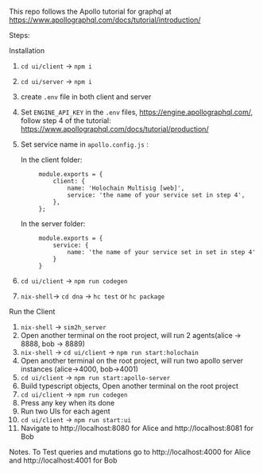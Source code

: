This repo follows the Apollo tutorial for graphql at https://www.apollographql.com/docs/tutorial/introduction/

Steps:

Installation
1. `cd ui/client` -> `npm i`
2. `cd ui/server` -> `npm i`
3. create `.env` file in both client and server
4. Set `ENGINE_API_KEY` in the `.env` files, https://engine.apollographql.com/, follow step 4 of the tutorial: https://www.apollographql.com/docs/tutorial/production/
5. Set service name in `apollo.config.js` :
    
    In the client folder:

            module.exports = {
                client: {
                    name: 'Holochain Multisig [web]',
                    service: 'the name of your service set in step 4',
                },
            };
    
    In the server folder:

            module.exports = {
                service: {
                    name: 'the name of your service set in set in step 4'
                }
            } 


6. `cd ui/client` -> `npm run codegen`
7. `nix-shell`-> `cd dna` -> `hc test` or `hc package`


Run the Client
1. `nix-shell` -> `sim2h_server`
2. Open another terminal on the root project, will run 2 agents(alice -> 8888, bob -> 8889)
3. `nix-shell` -> `cd ui/client` -> `npm run start:holochain`
4. Open another terminal on the root project, will run two apollo server instances (alice->4000, bob->4001)
5. `cd ui/client` -> `npm run start:apollo-server`
6. Build typescript objects, Open another terminal on the root project
7. `cd ui/client` -> `npm run codegen`
7. Press any key when its done
8. Run two UIs for each agent
9. `cd ui/client` -> `npm run start:ui`
10. Navigate to http://localhost:8080 for Alice and http://localhost:8081 for Bob

Notes. To Test queries and mutations go to http://localhost:4000 for Alice and http://localhost:4001 for Bob